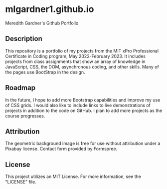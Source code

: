 # mlgardner1.github.io
Meredith Gardner's Github Portfolio
## Description
This repository is a portfolio of my projects from the MIT xPro Professional Certificate in Coding program, May 2022-February 2023. It includes projects from class assignments that show an array of knowledge in JavaScript, CSS, the DOM, asynchronous coding, and other skills. Many of the pages use BootStrap in the design.
## Roadmap
In the future, I hope to add more Bootstrap capabilities and improve my use of CSS grids. I would also like to include links to live demonstrations of projects in addition to the code on GitHub. I plan to add more projects as the course progresses.
## Attribution
The geometric background image is free for use without attribution under a Pixabay license. Contact form provided by Formspree.
## License
This project utilizes an MIT License. For more information, see the "LICENSE" file. 
